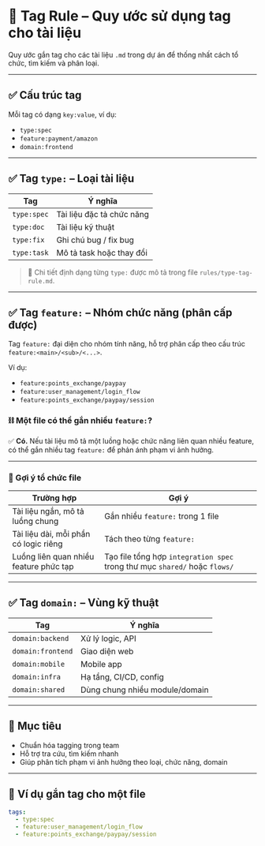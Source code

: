 # 📘 Tag Rule – Quy ước sử dụng tag cho tài liệu

Quy ước gắn tag cho các tài liệu `.md` trong dự án để thống nhất cách tổ chức, tìm kiếm và phân loại.

---

## ✅ Cấu trúc tag

Mỗi tag có dạng `key:value`, ví dụ:

- `type:spec`
- `feature:payment/amazon`
- `domain:frontend`

---

## ✅ Tag `type:` – Loại tài liệu

| Tag         | Ý nghĩa                     |
|-------------|-----------------------------|
| `type:spec` | Tài liệu đặc tả chức năng   |
| `type:doc`  | Tài liệu kỹ thuật           |
| `type:fix`  | Ghi chú bug / fix bug       |
| `type:task` | Mô tả task hoặc thay đổi    |

> 📌 Chi tiết định dạng từng `type:` được mô tả trong file `rules/type-tag-rule.md`.

---

## ✅ Tag `feature:` – Nhóm chức năng (phân cấp được)

Tag `feature:` đại diện cho nhóm tính năng, hỗ trợ phân cấp theo cấu trúc `feature:<main>/<sub>/<...>`.

Ví dụ:

- `feature:points_exchange/paypay`
- `feature:user_management/login_flow`
- `feature:points_exchange/paypay/session`

### ⛓ Một file có thể gắn nhiều `feature:`?

✅ **Có.** Nếu tài liệu mô tả một luồng hoặc chức năng liên quan nhiều feature, có thể gắn nhiều tag `feature:` để phản ánh phạm vi ảnh hưởng.

---

### 📂 Gợi ý tổ chức file

| Trường hợp                                | Gợi ý                                                                 |
|-------------------------------------------|-----------------------------------------------------------------------|
| Tài liệu ngắn, mô tả luồng chung          | Gắn nhiều `feature:` trong 1 file                                     |
| Tài liệu dài, mỗi phần có logic riêng     | Tách theo từng `feature:`                                            |
| Luồng liên quan nhiều feature phức tạp    | Tạo file tổng hợp `integration spec` trong thư mục `shared/` hoặc `flows/` |

---

## ✅ Tag `domain:` – Vùng kỹ thuật

| Tag              | Ý nghĩa                          |
|------------------|----------------------------------|
| `domain:backend` | Xử lý logic, API                |
| `domain:frontend`| Giao diện web                   |
| `domain:mobile`  | Mobile app                      |
| `domain:infra`   | Hạ tầng, CI/CD, config          |
| `domain:shared`  | Dùng chung nhiều module/domain  |

---

## 🎯 Mục tiêu

- Chuẩn hóa tagging trong team
- Hỗ trợ tra cứu, tìm kiếm nhanh
- Giúp phân tích phạm vi ảnh hưởng theo loại, chức năng, domain

---

## 🧪 Ví dụ gắn tag cho một file

```yaml
tags:
  - type:spec
  - feature:user_management/login_flow
  - feature:points_exchange/paypay/session

